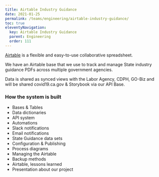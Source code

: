 ```yaml
---
title: Airtable Industry Guidance
date: 2021-01-25
permalink: /teams/engineering/airtable-industry-guidance/
toc: true
eleventyNavigation:
  key: Airtable Industry Guidance
  parent: Engineering
  order: 111
---
```


[Airtable](https://airtable.com) is a flexible and easy-to-use collaborative spreadsheet. 

We have an Airtable base that we use to track and manage State industry guidance PDFs across multiple government agencies.

Data is shared as synced views with the Labor Agency, CDPH, GO-Biz and will be shared covid19.ca.gov & Storybook via our API Base.

### How the system is built

* Bases & Tables
* Data dictionaries
* API system
* Automations
* Slack notifications
* Email notifications
* State Guidance data sets
* Configuration & Publishing
* Process diagrams
* Managing the Airtable
* Backup methods
* Airtable, lessons learned
* Presentation about our project
